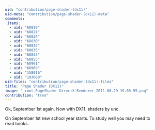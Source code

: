 ```yaml
---
uid: "contribution/page-shader-(dx11)"
uid-meta: "contribution/page-shader-(dx11)-meta"
comments: 
 items: 
  - uid: "68819"
  - uid: "68821"
  - uid: "68824"
  - uid: "68830"
  - uid: "68832"
  - uid: "68835"
  - uid: "68843"
  - uid: "68855"
  - uid: "68961"
  - uid: "68969"
  - uid: "158016"
  - uid: "193688"
uid-files: "contribution/page-shader-(dx11)-files"
title: "Page Shader (DX11)"
image: "_root_PageShader-DirectX Renderer_2011.08.29-19.00.55.png"
contribution: "true"
---
```


Ok, September 1st again. Now with DX11. 
shaders by unc.

On September 1st new school year starts. 
To study well you may need to read books.